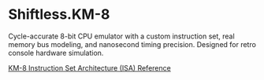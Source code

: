 # Shiftless.KM-8
Cycle-accurate 8-bit CPU emulator with a custom instruction set, real memory bus modeling, and nanosecond timing precision. Designed for retro console hardware simulation.

[KM-8 Instruction Set Architecture (ISA) Reference](https://docs.google.com/spreadsheets/d/e/2PACX-1vSSzp-oZNr_h9Us65e0UrF9ESyOXO6_gnx0hY0Eyh24c0IlcSEq00Tn180mcb8w0Caj9aS4pJOzBxoL/pubhtml)
